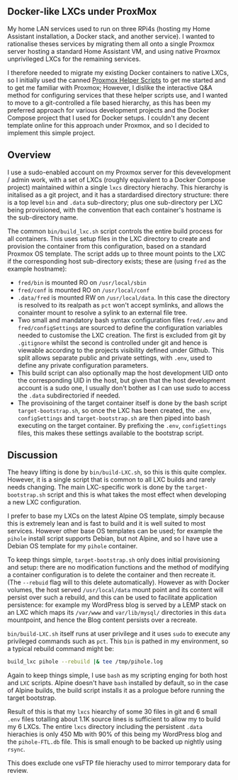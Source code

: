 ## Docker-like LXCs under ProxMox

My home LAN services used to run on three RPi4s (hosting my Home Assistant installation, a Docker stack, and another service). I wanted to rationalise theses services by migrating them all onto a single Proxmox server hosting a standard Home Assistant VM, and using native Proxmox unprivileged LXCs for the remaining services.

I therefore needed to migrate my existing Docker containers to native LXCs, so I initially used the canned [Proxmox Helper Scripts](https://tteck.github.io/Proxmox/) to get me started and to get me familiar with Proxmox;  However, I dislike the interactive Q&A method for configuring services that these helper scripts use, and I wanted to move to  a git-controlled a file based hierarchy, as this has been my preferred approach for various development projects and the Docker Compose project that I used for Docker setups.   I couldn't any decent template online for this approach under Proxmox, and so I decided to implement this simple project.

## Overview

I use a sudo-enabled account on my Proxmox server for this devevelopment / admin work, with a set of LXCs (roughly equivalent to a Docker Compose project) maintained within a single `lxcs` directory hierachy.  This hierarchy is initalised as a git project, and it has a stardardised directory structure:  there is a top level  `bin` and `.data` sub-directory; plus one sub-directory per LXC being provisioned, with the convention that each container's hostname is the sub-directory name.

The common `bin/build_lxc.sh` script controls the entire build process for all containers.  This uses setup files in the LXC directory to create and provision the container from this configuration, based on a standard Proxmox OS template.  The script adds up to three mount points to the LXC if the corresponding host sub-directory exists; these are (using `fred` as the example hostname):
-  `fred/bin` is mounted RO on `/usr/local/sbin`
-  `fred/conf` is mounted RO on `/usr/local/conf`
-  `.data/fred` is mounted RW on `/usr/local/data`. In this case the directory is resolved to its realpath as `pct` won't accept symlinks, and allows the conainter mount to resolve a sylink to an external file tree.
-  Two small and mandatory bash syntax configuration files `fred/.env` and `fred/configSettings` are sourced to define the configuration variables needed to customise the LXC creation. The first  is excluded from git by `.gitignore` whilst the second  is controlled under git and hence is viewable according to the projects visibility defined under Github. This split allows separate public and private settings, with `.env`, used to define any private configuration parameters.
-  This build script can also optionally map the host development UID onto the corresponding UID in the host, but given that the host development account is a sudo one, I usually don't bother as I can use sudo to access the `.data` subdirectoried if needed.
-  The provisoining of the target container itself is done by the bash script `target-bootstrap.sh`, so once the LXC has been created, the `.env`, `configSettings` and `target-bootstrap.sh` are then piped into bash executing on the target container.  By prefixing the `.env`, `configSettings` files, this makes these settings available to the bootstrap script.

## Discussion

The heavy lifting is done by `bin/build-LXC.sh`, so this is this quite complex.  However, it is a single script that is common to all LXC builds and rarely needs changing.  The main LXC-specific work is done by the `target-bootstrap.sh` script and this is what takes the most effect when developing a new LXC configuration.

I prefer to base my LXCs on the latest Alpine OS template, simply because this is extremely lean and is fast to build and it is well suited to most services.  However other base OS templates can be used; for example  the `pihole` install script supports Debian, but not Alpine, and so I have use a Debian OS template for my `pihole` container.

To keep things simple, `target-bootstrap.sh` only does initial provisioning and setup: there are no modification functions and the method of modifying a container configuration is to delete the container and then recreate it.  (The `--rebuid` flag will to this delete automatically).  However as with Docker volumes, the host served `/usr/local/data` mount point and its content will persist over such a rebuild, and this can be used to facilitate application persistence: for example my WordPress blog is served by a LEMP stack on an LXC which  maps its `/var/www` and `var/lib/mysql/` directories in this `data` mountpoint, and hence the Blog content persists over a recreate.

`bin/build-LXC.sh` itself runs at user privilege and it uses `sudo` to execute any privileged commands such as `pct`.  This `bin` is pathed in my environment, so a typical rebuild command might be:
```bash
build_lxc pihole --rebuild |& tee /tmp/pihole.log
```
Again to keep things simple, I use `bash` as my scripting enging for both host and `LXC` scripts.  Alpine doesn't have `bash` installed by default, so in the case of Alpine builds, the build script installs it as a prologue before running the target bootstrap.

Result of this is that my `lxcs` hiearchy of some 30 files in git and 6 small `.env` files totalling about 1.1K source lines is sufficient to allow my to build my 6 LXCs.  The entire `lxcs` directory including the persistent `.data` hierachies is only 450 Mb with 90% of this being my WordPress blog and the `pihole-FTL.db` file.  This is small enough to be backed up nightly using `rsync`.

This does exclude one vsFTP file hierachy used to mirror temporary data for review.